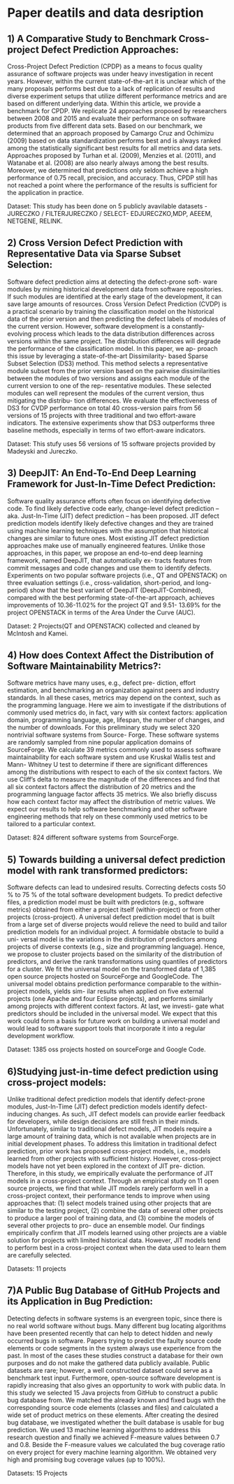 # Paper deatils and data desription

## 1) A Comparative Study to Benchmark Cross-project Defect Prediction Approaches: 
Cross-Project Defect Prediction (CPDP) as a means to focus quality assurance of software projects was under heavy investigation in recent years. However, within the current state-of-the-art it is unclear which of the many proposals performs best due to a lack of replication of results and diverse experiment setups that utilize different performance metrics and are based on different underlying data. Within this article, we provide a benchmark for CPDP. We replicate 24 approaches proposed by researchers between 2008 and 2015 and evaluate their performance on software products from five different data sets. Based on our benchmark, we determined that an approach proposed by Camargo Cruz and Ochimizu (2009) based on data standardization performs best and is always ranked among the statistically significant best results for all metrics and data sets. Approaches proposed by Turhan et al. (2009), Menzies et al. (2011), and Watanabe et al. (2008) are also nearly always among the best results. Moreover, we determined that predictions only seldom achieve a high performance of 0.75 recall, precision, and accuracy. Thus, CPDP still has not reached a point where the performance of the results is sufficient for the application in practice.

Dataset: This study has been done on 5 publicly avavilable datasets - JURECZKO / FILTERJURECZKO / SELECT- EDJURECZKO,MDP, AEEEM, NETGENE, RELINK.

## 2) Cross Version Defect Prediction with Representative Data via Sparse Subset Selection:
Software defect prediction aims at detecting the defect-prone soft- ware modules by mining historical development data from software repositories. If such modules are identified at the early stage of the development, it can save large amounts of resources. Cross Version Defect Prediction (CVDP) is a practical scenario by training the classification model on the historical data of the prior version and then predicting the defect labels of modules of the current version. However, software development is a constantly-evolving process which leads to the data distribution differences across versions within the same project. The distribution differences will degrade the performance of the classification model. In this paper, we ap- proach this issue by leveraging a state-of-the-art Dissimilarity- based Sparse Subset Selection (DS3) method. This method selects a representative module subset from the prior version based on the pairwise dissimilarities between the modules of two versions and assigns each module of the current version to one of the rep- resentative modules. These selected modules can well represent the modules of the current version, thus mitigating the distribu- tion differences. We evaluate the effectiveness of DS3 for CVDP performance on total 40 cross-version pairs from 56 versions of 15 projects with three traditional and two effort-aware indicators. The extensive experiments show that DS3 outperforms three baseline methods, especially in terms of two effort-aware indicators.

Dataset: This stufy uses 56 versions of 15 software projects provided by Madeyski and Jureczko.

## 3) DeepJIT: An End-To-End Deep Learning Framework for Just-In-Time Defect Prediction:
Software quality assurance efforts often focus on identifying defective code. To find likely defective code early, change-level defect prediction – aka. Just-In-Time (JIT) defect prediction – has been proposed. JIT defect prediction models identify likely defective changes and they are trained using machine learning techniques with the assumption that historical changes are similar to future ones. Most existing JIT defect prediction approaches make use of manually engineered features. Unlike those approaches, in this paper, we propose an end-to-end deep learning framework, named DeepJIT, that automatically ex- tracts features from commit messages and code changes and use them to identify defects. Experiments on two popular software projects (i.e., QT and OPENSTACK) on three evaluation settings (i.e., cross-validation, short-period, and long-period) show that the best variant of DeepJIT (DeepJIT-Combined), compared with the best performing state-of-the-art approach, achieves improvements of 10.36-11.02% for the project QT and 9.51- 13.69% for the project OPENSTACK in terms of the Area Under the Curve (AUC).

Dataset: 2 Projects(QT and OPENSTACK) collected and cleaned by McIntosh and Kamei.

## 4) How does Context Affect the Distribution of Software Maintainability Metrics?:
Software metrics have many uses, e.g., defect pre- diction, effort estimation, and benchmarking an organization against peers and industry standards. In all these cases, metrics may depend on the context, such as the programming language. Here we aim to investigate if the distributions of commonly used metrics do, in fact, vary with six context factors: application domain, programming language, age, lifespan, the number of changes, and the number of downloads. For this preliminary study we select 320 nontrivial software systems from Source- Forge. These software systems are randomly sampled from nine popular application domains of SourceForge. We calculate 39 metrics commonly used to assess software maintainability for each software system and use Kruskal Wallis test and Mann- Whitney U test to determine if there are significant differences among the distributions with respect to each of the six context factors. We use Cliff’s delta to measure the magnitude of the differences and find that all six context factors affect the distribution of 20 metrics and the programming language factor affects 35 metrics. We also briefly discuss how each context factor may affect the distribution of metric values. We expect our results to help software benchmarking and other software engineering methods that rely on these commonly used metrics to be tailored to a particular context.

Dataset: 824 different software systems from SourceForge.

## 5) Towards building a universal defect prediction model with rank transformed predictors:
Software defects can lead to undesired results. Correcting defects costs 50 % to 75 % of the total software development budgets. To predict defective files, a prediction model must be built with predictors (e.g., software metrics) obtained from either a project itself (within-project) or from other projects (cross-project). A universal defect prediction model that is built from a large set of diverse projects would relieve the need to build and tailor prediction models for an individual project. A formidable obstacle to build a uni- versal model is the variations in the distribution of predictors among projects of diverse contexts (e.g., size and programming language). Hence, we propose to cluster projects based on the similarity of the distribution of predictors, and derive the rank transformations using quantiles of predictors for a cluster. We fit the universal model on the transformed data of 1,385 open source projects hosted on SourceForge and GoogleCode. The universal model obtains prediction performance comparable to the within-project models, yields sim- ilar results when applied on five external projects (one Apache and four Eclipse projects), and performs similarly among projects with different context factors. At last, we investi- gate what predictors should be included in the universal model. We expect that this work could form a basis for future work on building a universal model and would lead to software support tools that incorporate it into a regular development workflow.

Dataset: 1385 oss projects hosted on sourceForge and Google Code.

## 6)Studying just-in-time defect prediction using cross-project models:
Unlike traditional defect prediction models that identify defect-prone modules, Just-In-Time (JIT) defect prediction models identify defect-inducing changes. As such, JIT defect models can provide earlier feedback for developers, while design decisions are still fresh in their minds. Unfortunately, similar to traditional defect models, JIT models require a large amount of training data, which is not available when projects are in initial development phases. To address this limitation in traditional defect prediction, prior work has proposed cross-project models, i.e., models learned from other projects with sufficient history. However, cross-project models have not yet been explored in the context of JIT pre- diction. Therefore, in this study, we empirically evaluate the performance of JIT models in a cross-project context. Through an empirical study on 11 open source projects, we find that while JIT models rarely perform well in a cross-project context, their performance tends to improve when using approaches that: (1) select models trained using other projects that are similar to the testing project, (2) combine the data of several other projects to produce a larger pool of training data, and (3) combine the models of several other projects to pro- duce an ensemble model. Our findings empirically confirm that JIT models learned using other projects are a viable solution for projects with limited historical data. However, JIT models tend to perform best in a cross-project context when the data used to learn them are carefully selected.

Datasets: 11 projects

## 7)A Public Bug Database of GitHub Projects and its Application in Bug Prediction:
Detecting defects in software systems is an evergreen topic, since there is no real world software without bugs. Many different bug locating algorithms have been presented recently that can help to detect hidden and newly occurred bugs in software. Papers trying to predict the faulty source code elements or code segments in the system always use experience from the past. In most of the cases these studies construct a database for their own purposes and do not make the gathered data publicly available. Public datasets are rare; however, a well constructed dataset could serve as a benchmark test input. Furthermore, open-source software development is rapidly increasing that also gives an opportunity to work with public data.
In this study we selected 15 Java projects from GitHub to construct a public bug database from. We matched the already known and fixed bugs with the corresponding source code elements (classes and files) and calculated a wide set of product metrics on these elements. After creating the desired bug database, we investigated whether the built database is usable for bug prediction. We used 13 machine learning algorithms to address this research question and finally we achieved F-measure values between 0.7 and 0.8. Beside the F-measure values we calculated the bug coverage ratio on every project for every machine learning algorithm. We obtained very high and promising bug coverage values (up to 100%).

Datasets: 15 Projects
